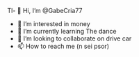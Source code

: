 Tl- 👋 Hi, I’m @GabeCria77
- 👀 I’m interested in money
- 🌱 I’m currently learning The dance
- 💞️ I’m looking to collaborate on drive car
- 📫 How to reach me (n sei psor)

<!---
GabeCria77/GabeCria77 is a ✨ special ✨ repository because its `README.md` (this file) appears on your GitHub profile.
You can click the Preview link to take a look at your changes.
--->
